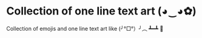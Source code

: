 # Collection of one line text art (◕‿◕✿)

Collection of emojis and one line text art like (╯°□°）╯︵ ┻━┻ 🤗
